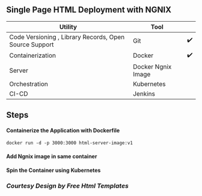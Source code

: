 ## Single Page HTML Deployment with NGNIX



| Utility | Tool |  |
| ------------- | ------------- | ------------- |
| Code Versioning , Library Records, Open Source Support | Git | :heavy_check_mark: |
| Containerization | Docker | :heavy_check_mark:  |
| Server| Docker Ngnix Image |  |
| Orchestration | Kubernetes |  |
| CI-CD|Jenkins |  |

## Steps 
 #### Containerize the Application with Dockerfile 
    docker run -d -p 3000:3000 html-server-image:v1
 #### Add Ngnix image in same container
 #### Spin the Container using Kubernetes

### ***Courtesy Design by Free Html Templates***